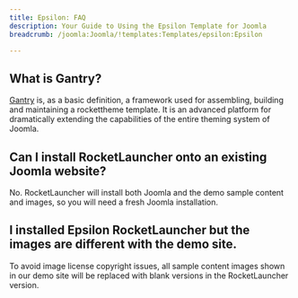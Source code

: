 ```yaml
---
title: Epsilon: FAQ
description: Your Guide to Using the Epsilon Template for Joomla
breadcrumb: /joomla:Joomla/!templates:Templates/epsilon:Epsilon

---
```



What is Gantry?
-----

[Gantry][gantry] is, as a basic definition, a framework used for assembling, building and maintaining a rockettheme template. It is an advanced platform for dramatically extending the capabilities of the entire theming system of Joomla.

Can I install RocketLauncher onto an existing Joomla website?
-----

No. RocketLauncher will install both Joomla and the demo sample content and images, so you will need a fresh Joomla installation.

I installed Epsilon RocketLauncher but the images are different with the demo site.
-----

To avoid image license copyright issues, all sample content images shown in our demo site will be replaced with blank versions in the RocketLauncher version.

[gantry]: http://gantry.org/